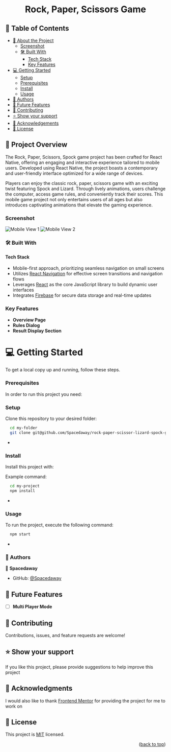 <a name="readme-top"></a>

<div align="center">
  <h1><b>Rock, Paper, Scissors Game</b></h1>

</div>

<!-- TABLE OF CONTENTS -->

## 📗 Table of Contents

- [📖 About the Project](#about-project)
  - [Screenshot](#screenshot)
  - [🛠 Built With](#built-with)
    - [Tech Stack](#tech-stack)
    - [Key Features](#key-features)
- [💻 Getting Started](#getting-started)
  - [Setup](#setup)
  - [Prerequisites](#prerequisites)
  - [Install](#install)
  - [Usage](#usage)
- [👥 Authors](#authors)
- [🔭 Future Features](#future-features)
- [🤝 Contributing](#contributing)
- [⭐️ Show your support](#support)
- [🙏 Acknowledgements](#acknowledgements)
- [📝 License](#license)

<!-- PROJECT DESCRIPTION -->

## 📖 Project Overview <a name="about-project"></a>

The Rock, Paper, Scissors, Spock game project has been crafted for React Native, offering an engaging and interactive experience tailored to mobile users. Developed using React Native, the project boasts a contemporary and user-friendly interface optimized for a wide range of devices. 

Players can enjoy the classic rock, paper, scissors game with an exciting twist featuring Spock and Lizard. Through lively animations, users challenge the computer, access game rules, and conveniently track their scores. This mobile game project not only entertains users of all ages but also introduces captivating animations that elevate the gaming experience.

### Screenshot

![Mobile View 1](./assets/images/screenshots/advance_mode.jpg)
![Mobile View 2](./assets/images/screenshots/basic_mode.jpg)

### 🛠 Built With <a name="built-with"></a>

#### Tech Stack <a name="tech-stack"></a>

- Mobile-first approach, prioritizing seamless navigation on small screens
- Utilizes [React Navigation](https://reactnavigation.org/) for effective screen transitions and navigation flows
- Leverages [React](https://reactjs.org/) as the core JavaScript library to build dynamic user interfaces
- Integrates [Firebase](https://firebase.google.com/) for secure data storage and real-time updates

<!-- Features -->

### Key Features <a name="key-features"></a>

- **Overview Page**
- **Rules Dialog**
- **Result Display Section**

<!-- GETTING STARTED -->

# 💻 Getting Started <a name="getting-started"></a>

To get a local copy up and running, follow these steps.

### Prerequisites

In order to run this project you need:

### Setup

Clone this repository to your desired folder:

```sh
  cd my-folder
  git clone git@github.com/Spacedaway/rock-paper-scissor-lizard-spock-game.git
```

-

### Install

Install this project with:

Example command:

```sh
  cd my-project
  npm install
```

-

### Usage

To run the project, execute the following command:

```sh
  npm start
```

-

### 👥 Authors <a name="authors"></a>

👤 **Spacedaway**

- GitHub: [@Spacedaway](https://github.com/Spacedaway)

<!-- FUTURE FEATURES -->

## 🔭 Future Features <a name="future-features"></a>

- [ ] **Multi Player Mode**

## 🤝 Contributing <a name="contributing"></a>

Contributions, issues, and feature requests are welcome!

## ⭐️ Show your support <a name="support"></a>

If you like this project, please provide suggestions to help improve this project

## 🙏 Acknowledgments <a name="acknowledgements"></a>

I would also like to thank [Frontend Mentor](https://www.frontendmentor.io/) for providing the project for me to work on

## 📝 License <a name="license"></a>

This project is [MIT](./LICENSE) licensed.

<p align="right">(<a href="#readme-top">back to top</a>)</p>